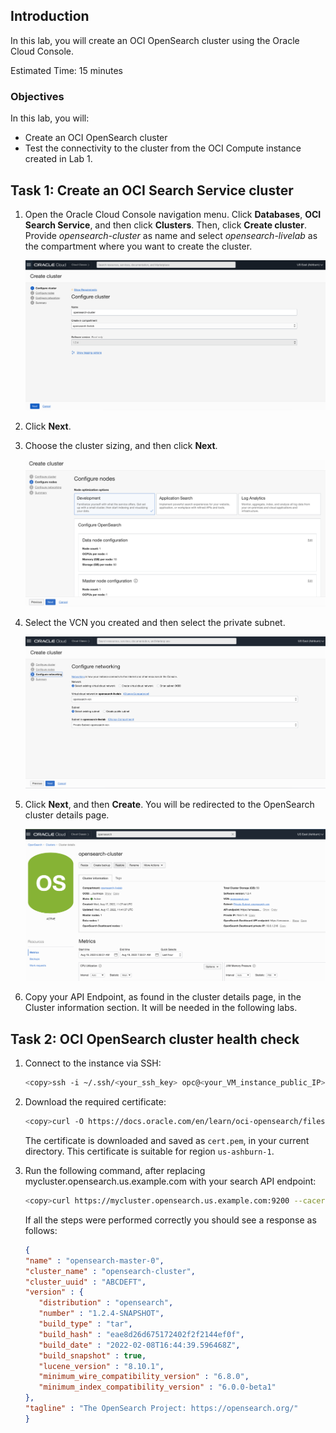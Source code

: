 ## Introduction

In this lab, you will create an OCI OpenSearch cluster using the Oracle Cloud Console. 

Estimated Time: 15 minutes

### Objectives

In this lab, you will:
- Create an OCI OpenSearch cluster
- Test the connectivity to the cluster from the OCI Compute instance created in Lab 1.

## Task 1: Create an OCI Search Service cluster

1. Open the Oracle Cloud Console navigation menu. Click **Databases**, **OCI Search Service**, and then click **Clusters**. Then, click **Create cluster**. Provide *opensearch-cluster* as name and select *opensearch-livelab* as the compartment where you want to create the cluster.

   ![Oracle Cloud Console screen - Configure cluster](../images/image1.png)

2. Click **Next**.
3. Choose the cluster sizing, and then click **Next**.

   ![Oracle Cloud Console screen - Configure nodes](../images/image2.png)

4. Select the VCN you created and then select the private subnet.

   ![Oracle Cloud Console screen - Configure networking](../images/image3.png)

5. Click **Next**, and then **Create**. You will be redirected to the OpenSearch cluster details page.

   ![Oracle Cloud Console screen - Configure cluster details page, after cluster creation](../images/image4.png)

6. Copy your API Endpoint, as found in the cluster details page, in the Cluster information section. It will be needed in the following labs.

## Task 2: OCI OpenSearch cluster health check

1. Connect to the instance via SSH:  

      ```bash
      <copy>ssh -i ~/.ssh/<your_ssh_key> opc@<your_VM_instance_public_IP></copy>
      ```

2. Download the required certificate:

      ```bash
      <copy>curl -O https://docs.oracle.com/en/learn/oci-opensearch/files/cert.pem</copy>
      ```  

   The certificate is downloaded and saved as `cert.pem`, in your current directory. This certificate is suitable for region `us-ashburn-1`.  

3. Run the following command, after replacing mycluster.opensearch.us.example.com with your search API endpoint:

      ```bash
      <copy>curl https://mycluster.opensearch.us.example.com:9200 --cacert cert.pem</copy>
      ```

   If all the steps were performed correctly you should see a response as follows:  

      ```json
      {
      "name" : "opensearch-master-0",
      "cluster_name" : "opensearch-cluster",
      "cluster_uuid" : "ABCDEFT",
      "version" : {
         "distribution" : "opensearch",
         "number" : "1.2.4-SNAPSHOT",
         "build_type" : "tar",
         "build_hash" : "eae8d26d675172402f2f2144ef0f",
         "build_date" : "2022-02-08T16:44:39.596468Z",
         "build_snapshot" : true,
         "lucene_version" : "8.10.1",
         "minimum_wire_compatibility_version" : "6.8.0",
         "minimum_index_compatibility_version" : "6.0.0-beta1"
      },
      "tagline" : "The OpenSearch Project: https://opensearch.org/"
      }
      ```
